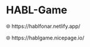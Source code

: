 # HABL-Game
<p>
  🌐 https://hablfonar.netlify.app/
</p>

<p>
  🌐 https://hablgame.nicepage.io/
</p>

